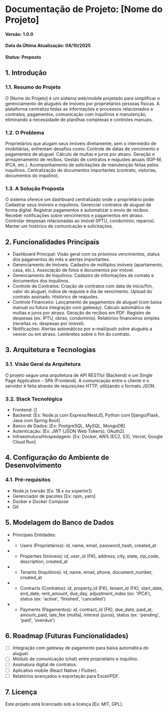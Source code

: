 # Documentação de Projeto: [Nome do Projeto]

#### Versão: 1.0.0
#### Data da Última Atualização: 04/10/2025
#### Status: Proposto

## 1. Introdução
### 1.1. Resumo do Projeto
O [Nome do Projeto] é um sistema web/mobile projetado para simplificar o gerenciamento de aluguéis de imóveis por proprietários pessoas físicas. A plataforma centraliza todas as informações e processos relacionados a contratos, pagamentos, comunicação com inquilinos e manutenção, eliminando a necessidade de planilhas complexas e controles manuais.
### 1.2. O Problema
Proprietários que alugam seus imóveis diretamente, sem o intermédio de imobiliárias, enfrentam desafios como:
Controle de datas de vencimento e pagamentos de aluguel.
Cálculo de multas e juros por atraso.
Geração e armazenamento de recibos.
Gestão de contratos e reajustes anuais (IGP-M, IPCA, etc.).
Acompanhamento de solicitações de manutenção feitas pelos inquilinos.
Centralização de documentos importantes (contrato, vistorias, documentos do inquilino).
### 1.3. A Solução Proposta
O sistema oferece um dashboard centralizado onde o proprietário pode:
Cadastrar seus imóveis e inquilinos.
Gerenciar contratos de aluguel de forma digital.
Registrar pagamentos e automatizar o envio de recibos.
Receber notificações sobre vencimentos e pagamentos em atraso.
Controlar despesas relacionadas ao imóvel (IPTU, condomínio, reparos).
Manter um histórico de comunicação e solicitações.
## 2. Funcionalidades Principais
- Dashboard Principal: 
Visão geral com os próximos vencimentos, status dos pagamentos do mês e alertas importantes.
- Gerenciamento de Imóveis:
Cadastro de múltiplos imóveis (apartamento, casa, etc.).
Associação de fotos e documentos por imóvel.
- Gerenciamento de Inquilinos:
Cadastro de informações de contato e documentos dos inquilinos.
- Controle de Contratos:
Criação de contratos com data de início/fim, valor do aluguel, índice de reajuste e dia de vencimento.
Upload do contrato assinado.
Histórico de reajustes.
- Controle Financeiro:
Lançamento de pagamentos de aluguel (com baixa manual ou futura integração com gateway).
Cálculo automático de multas e juros por atraso.
Geração de recibos em PDF.
Registro de despesas (ex: IPTU, obras, condomínio).
Relatórios financeiros simples (receitas vs. despesas por imóvel).
- Notificações:
Alertas automáticos por e-mail/push sobre aluguéis a vencer ou em atraso.
Lembretes sobre o fim do contrato.
## 3. Arquitetura e Tecnologias
### 3.1. Visão Geral da Arquitetura
O projeto segue uma arquitetura de API RESTful (Backend) e um Single Page Application - SPA (Frontend). A comunicação entre o cliente e o servidor é feita através de requisições HTTP, utilizando o formato JSON.
### 3.2. Stack Tecnológica
- Frontend: []
- Backend: [Ex: Node.js com Express/NestJS, Python com Django/Flask, Java com Spring Boot]
- Banco de Dados: [Ex: PostgreSQL, MySQL, MongoDB]
- Autenticação: [Ex: JWT (JSON Web Tokens), OAuth2]
- Infraestrutura/Hospedagem: [Ex: Docker, AWS (EC2, S3), Vercel, Google Cloud Run]
## 4. Configuração do Ambiente de Desenvolvimento
### 4.1. Pré-requisitos
- Node.js (versão [Ex: 18.x ou superior])
- Gerenciador de pacotes [Ex: npm, yarn]
- Docker e Docker Compose
- Git
## 5. Modelagem do Banco de Dados
- Principais Entidades:
- - Users (Proprietários): id, name, email, password_hash, created_at
- - Properties (Imóveis): id, user_id (FK), address, city, state, zip_code, description, created_at
- - Tenants (Inquilinos): id, name, email, phone, document_number, created_at
- - Contracts (Contratos): id, property_id (FK), tenant_id (FK), start_date, end_date, rent_amount, due_day, adjustment_index (ex: 'IPCA'), status (ex: 'active', 'finished', 'cancelled')
- - Payments (Pagamentos): id, contract_id (FK), due_date, paid_at, amount_paid, late_fee (multa), interest (juros), status (ex: 'pending', 'paid', 'overdue')
## 6. Roadmap (Futuras Funcionalidades)
- [ ] Integração com gateway de pagamento para baixa automática do aluguel.
- [ ] Módulo de comunicação (chat) entre proprietário e inquilino.
- [ ] Assinatura digital de contratos.
- [ ] Aplicativo mobile (React Native / Flutter).
- [ ] Relatórios avançados e exportação para Excel/PDF.
## 7. Licença
Este projeto está licenciado sob a licença [Ex: MIT, GPL].

